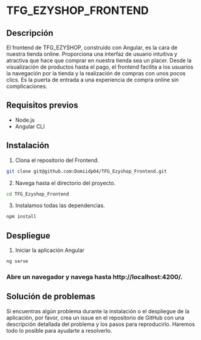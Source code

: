 # TFG_EZYSHOP_FRONTEND

## Descripción

El frontend de TFG_EZYSHOP, construido con Angular, es la cara de nuestra tienda online. Proporciona una interfaz de usuario intuitiva y atractiva que hace que comprar en nuestra tienda sea un placer. Desde la visualización de productos hasta el pago, el frontend facilita a los usuarios la navegación por la tienda y la realización de compras con unos pocos clics. Es la puerta de entrada a una experiencia de compra online sin complicaciones.

## Requisitos previos

- Node.js
- Angular CLI

## Instalación

1. Clona el repositorio del Frontend.
```bash
git clone git@github.com:Domiidp04/TFG_Ezyshop_Frontend.git
```

2. Navega hasta el directorio del proyecto.
```bash
cd TFG_Ezyshop_Frontend
```
3. Instalamos todas las dependencias.
```bash
npm install
```

## Despliegue
1. Iniciar la aplicación Angular
```bash
ng serve
```
### Abre un navegador y navega hasta http://localhost:4200/.

## Solución de problemas
Si encuentras algún problema durante la instalación o el despliegue de la aplicación, por favor, crea un issue en el repositorio de GitHub con una descripción detallada del problema y los pasos para reproducirlo. Haremos todo lo posible para ayudarte a resolverlo.


